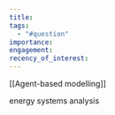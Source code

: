 ```yaml
---
title: 
tags:
  - "#question"
importance: 
engagement: 
recency_of_interest:
---
```


[[Agent-based modelling]]

energy systems analysis